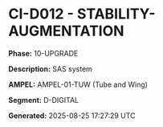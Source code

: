 # CI-D012 - STABILITY-AUGMENTATION

**Phase:** 10-UPGRADE

**Description:** SAS system

**AMPEL:** AMPEL-01-TUW (Tube and Wing)

**Segment:** D-DIGITAL

**Generated:** 2025-08-25 17:27:29 UTC

